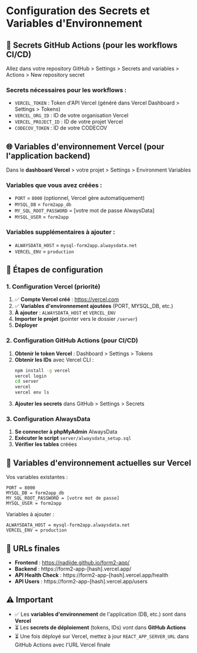 # Configuration des Secrets et Variables d'Environnement

## 🔐 Secrets GitHub Actions (pour les workflows CI/CD)

Allez dans votre repository GitHub > Settings > Secrets and variables > Actions > New repository secret

### **Secrets nécessaires pour les workflows :**
- `VERCEL_TOKEN` : Token d'API Vercel (généré dans Vercel Dashboard > Settings > Tokens)
- `VERCEL_ORG_ID` : ID de votre organisation Vercel
- `VERCEL_PROJECT_ID` : ID de votre projet Vercel
- `CODECOV_TOKEN` : ID de votre CODECOV

## 🌐 Variables d'environnement Vercel (pour l'application backend)

Dans le **dashboard Vercel** > votre projet > Settings > Environment Variables

### **Variables que vous avez créées :**
- `PORT` = `8000` (optionnel, Vercel gère automatiquement)
- `MYSQL_DB` = `form2app_db`
- `MY_SQL_ROOT_PASSWORD` = [votre mot de passe AlwaysData]
- `MYSQL_USER` = `form2app`

### **Variables supplémentaires à ajouter :**
- `ALWAYSDATA_HOST` = `mysql-form2app.alwaysdata.net`
- `VERCEL_ENV` = `production`

## 🚀 Étapes de configuration

### **1. Configuration Vercel (priorité)**

1. ✅ **Compte Vercel créé** : https://vercel.com
2. ✅ **Variables d'environnement ajoutées** (PORT, MYSQL_DB, etc.)
3. **À ajouter** : `ALWAYSDATA_HOST` et `VERCEL_ENV`
4. **Importer le projet** (pointer vers le dossier `/server`)
5. **Déployer**

### **2. Configuration GitHub Actions (pour CI/CD)**

1. **Obtenir le token Vercel** : Dashboard > Settings > Tokens
2. **Obtenir les IDs** avec Vercel CLI :
   ```bash
   npm install -g vercel
   vercel login
   cd server
   vercel
   vercel env ls
   ```
3. **Ajouter les secrets** dans GitHub > Settings > Secrets

### **3. Configuration AlwaysData**

1. **Se connecter à phpMyAdmin** AlwaysData
2. **Exécuter le script** `server/alwaysdata_setup.sql`
3. **Vérifier les tables** créées

## 📝 Variables d'environnement actuelles sur Vercel

Vos variables existantes :
```
PORT = 8000
MYSQL_DB = form2app_db
MY_SQL_ROOT_PASSWORD = [votre mot de passe]
MYSQL_USER = form2app
```

Variables à ajouter :
```
ALWAYSDATA_HOST = mysql-form2app.alwaysdata.net
VERCEL_ENV = production
```

## 🔗 URLs finales

- **Frontend** : https://nadjide.github.io/form2-app/
- **Backend** : https://form2-app-[hash].vercel.app/
- **API Health Check** : https://form2-app-[hash].vercel.app/health
- **API Users** : https://form2-app-[hash].vercel.app/users

## ⚠️ Important

- ✅ Les **variables d'environnement** de l'application (DB, etc.) sont dans **Vercel**
- ⏳ Les **secrets de déploiement** (tokens, IDs) vont dans **GitHub Actions**
- ⏳ Une fois déployé sur Vercel, mettez à jour `REACT_APP_SERVER_URL` dans GitHub Actions avec l'URL Vercel finale 